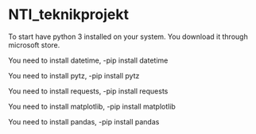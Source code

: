 # NTI_teknikprojekt

To start have python 3 installed on your system. You download it through microsoft store.

You need to install datetime, -pip install datetime

You need to install pytz, -pip install pytz

You need to install requests, -pip install requests

You need to install matplotlib, -pip install matplotlib

You need to install pandas, -pip install pandas
